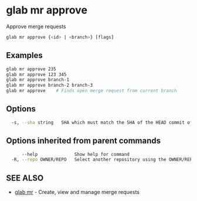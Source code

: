 # glab mr approve

Approve merge requests

```bash
glab mr approve {<id> | <branch>} [flags]
```

## Examples

```bash
glab mr approve 235
glab mr approve 123 345
glab mr approve branch-1
glab mr approve branch-2 branch-3
glab mr approve    # Finds open merge request from current branch

```

## Options

```bash
  -s, --sha string   SHA which must match the SHA of the HEAD commit of the merge request
```

## Options inherited from parent commands

```bash
      --help              Show help for command
  -R, --repo OWNER/REPO   Select another repository using the OWNER/REPO or `GROUP/NAMESPACE/REPO` format or full URL or git URL
```

## SEE ALSO

- [glab mr](./) - Create, view and manage merge requests
